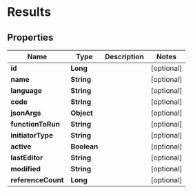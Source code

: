 

# Results


## Properties

| Name | Type | Description | Notes |
|------------ | ------------- | ------------- | -------------|
|**id** | **Long** |  |  [optional] |
|**name** | **String** |  |  [optional] |
|**language** | **String** |  |  [optional] |
|**code** | **String** |  |  [optional] |
|**jsonArgs** | **Object** |  |  [optional] |
|**functionToRun** | **String** |  |  [optional] |
|**initiatorType** | **String** |  |  [optional] |
|**active** | **Boolean** |  |  [optional] |
|**lastEditor** | **String** |  |  [optional] |
|**modified** | **String** |  |  [optional] |
|**referenceCount** | **Long** |  |  [optional] |



